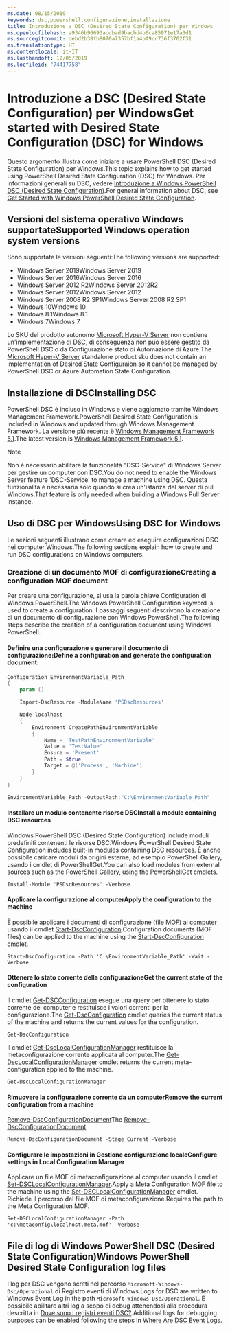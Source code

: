 ```yaml
---
ms.date: 08/15/2019
keywords: dsc,powershell,configurazione,installazione
title: Introduzione a DSC (Desired State Configuration) per Windows
ms.openlocfilehash: a9346b96693acdbad9bacbd4b6ca85971e17a3d1
ms.sourcegitcommit: debd2b38fb8070a7357bf1a4bf9cc736f3702f31
ms.translationtype: HT
ms.contentlocale: it-IT
ms.lasthandoff: 12/05/2019
ms.locfileid: "74417758"
---
```

# <a name="get-started-with-desired-state-configuration-dsc-for-windows"></a><span data-ttu-id="b17c2-103">Introduzione a DSC (Desired State Configuration) per Windows</span><span class="sxs-lookup"><span data-stu-id="b17c2-103">Get started with Desired State Configuration (DSC) for Windows</span></span>

<span data-ttu-id="b17c2-104">Questo argomento illustra come iniziare a usare PowerShell DSC (Desired State Configuration) per Windows.</span><span class="sxs-lookup"><span data-stu-id="b17c2-104">This topic explains how to get started using PowerShell Desired State Configuration (DSC) for Windows.</span></span>
<span data-ttu-id="b17c2-105">Per informazioni generali su DSC, vedere [Introduzione a Windows PowerShell DSC (Desired State Configuration)](../overview/overview.md).</span><span class="sxs-lookup"><span data-stu-id="b17c2-105">For general information about DSC, see [Get Started with Windows PowerShell Desired State Configuration](../overview/overview.md).</span></span>

## <a name="supported-windows-operation-system-versions"></a><span data-ttu-id="b17c2-106">Versioni del sistema operativo Windows supportate</span><span class="sxs-lookup"><span data-stu-id="b17c2-106">Supported Windows operation system versions</span></span>

<span data-ttu-id="b17c2-107">Sono supportate le versioni seguenti:</span><span class="sxs-lookup"><span data-stu-id="b17c2-107">The following versions are supported:</span></span>

- <span data-ttu-id="b17c2-108">Windows Server 2019</span><span class="sxs-lookup"><span data-stu-id="b17c2-108">Windows Server 2019</span></span>
- <span data-ttu-id="b17c2-109">Windows Server 2016</span><span class="sxs-lookup"><span data-stu-id="b17c2-109">Windows Server 2016</span></span>
- <span data-ttu-id="b17c2-110">Windows Server 2012 R2</span><span class="sxs-lookup"><span data-stu-id="b17c2-110">Windows Server 2012R2</span></span>
- <span data-ttu-id="b17c2-111">Windows Server 2012</span><span class="sxs-lookup"><span data-stu-id="b17c2-111">Windows Server 2012</span></span>
- <span data-ttu-id="b17c2-112">Windows Server 2008 R2 SP1</span><span class="sxs-lookup"><span data-stu-id="b17c2-112">Windows Server 2008 R2 SP1</span></span>
- <span data-ttu-id="b17c2-113">Windows 10</span><span class="sxs-lookup"><span data-stu-id="b17c2-113">Windows 10</span></span>
- <span data-ttu-id="b17c2-114">Windows 8.1</span><span class="sxs-lookup"><span data-stu-id="b17c2-114">Windows 8.1</span></span>
- <span data-ttu-id="b17c2-115">Windows 7</span><span class="sxs-lookup"><span data-stu-id="b17c2-115">Windows 7</span></span>

<span data-ttu-id="b17c2-116">Lo SKU del prodotto autonomo [Microsoft Hyper-V Server](/windows-server/virtualization/hyper-v/hyper-v-server-2016) non contiene un'implementazione di DSC, di conseguenza non può essere gestito da PowerShell DSC o da Configurazione stato di Automazione di Azure.</span><span class="sxs-lookup"><span data-stu-id="b17c2-116">The [Microsoft Hyper-V Server](/windows-server/virtualization/hyper-v/hyper-v-server-2016) standalone product sku does not contain an implementation of Desired State Configuraion so it cannot be managed by PowerShell DSC or Azure Automation State Configuration.</span></span>

## <a name="installing-dsc"></a><span data-ttu-id="b17c2-117">Installazione di DSC</span><span class="sxs-lookup"><span data-stu-id="b17c2-117">Installing DSC</span></span>

<span data-ttu-id="b17c2-118">PowerShell DSC è incluso in Windows e viene aggiornato tramite Windows Management Framework.</span><span class="sxs-lookup"><span data-stu-id="b17c2-118">PowerShell Desired State Configuration is included in Windows and updated through Windows Management Framework.</span></span>
<span data-ttu-id="b17c2-119">La versione più recente è [Windows Management Framework 5.1](https://www.microsoft.com/en-us/download/details.aspx?id=54616).</span><span class="sxs-lookup"><span data-stu-id="b17c2-119">The latest version is [Windows Management Framework 5.1](https://www.microsoft.com/en-us/download/details.aspx?id=54616).</span></span>

> [!NOTE]
> <span data-ttu-id="b17c2-120">Non è necessario abilitare la funzionalità "DSC-Service" di Windows Server per gestire un computer con DSC.</span><span class="sxs-lookup"><span data-stu-id="b17c2-120">You do not need to enable the Windows Server feature 'DSC-Service' to manage a machine using DSC.</span></span>
> <span data-ttu-id="b17c2-121">Questa funzionalità è necessaria solo quando si crea un'istanza del server di pull Windows.</span><span class="sxs-lookup"><span data-stu-id="b17c2-121">That feature is only needed when building a Windows Pull Server instance.</span></span>

## <a name="using-dsc-for-windows"></a><span data-ttu-id="b17c2-122">Uso di DSC per Windows</span><span class="sxs-lookup"><span data-stu-id="b17c2-122">Using DSC for Windows</span></span>

<span data-ttu-id="b17c2-123">Le sezioni seguenti illustrano come creare ed eseguire configurazioni DSC nei computer Windows.</span><span class="sxs-lookup"><span data-stu-id="b17c2-123">The following sections explain how to create and run DSC configurations on Windows computers.</span></span>

### <a name="creating-a-configuration-mof-document"></a><span data-ttu-id="b17c2-124">Creazione di un documento MOF di configurazione</span><span class="sxs-lookup"><span data-stu-id="b17c2-124">Creating a configuration MOF document</span></span>

<span data-ttu-id="b17c2-125">Per creare una configurazione, si usa la parola chiave Configuration di Windows PowerShell.</span><span class="sxs-lookup"><span data-stu-id="b17c2-125">The Windows PowerShell Configuration keyword is used to create a configuration.</span></span>
<span data-ttu-id="b17c2-126">I passaggi seguenti descrivono la creazione di un documento di configurazione con Windows PowerShell.</span><span class="sxs-lookup"><span data-stu-id="b17c2-126">The following steps describe the creation of a configuration document using Windows PowerShell.</span></span>

#### <a name="define-a-configuration-and-generate-the-configuration-document"></a><span data-ttu-id="b17c2-127">Definire una configurazione e generare il documento di configurazione:</span><span class="sxs-lookup"><span data-stu-id="b17c2-127">Define a configuration and generate the configuration document:</span></span>

```powershell
Configuration EnvironmentVariable_Path
{
    param ()

    Import-DscResource -ModuleName 'PSDscResources'

    Node localhost
    {
        Environment CreatePathEnvironmentVariable
        {
            Name = 'TestPathEnvironmentVariable'
            Value = 'TestValue'
            Ensure = 'Present'
            Path = $true
            Target = @('Process', 'Machine')
        }
    }
}

EnvironmentVariable_Path -OutputPath:"C:\EnvironmentVariable_Path"
```
#### <a name="install-a-module-containing-dsc-resources"></a><span data-ttu-id="b17c2-128">Installare un modulo contenente risorse DSC</span><span class="sxs-lookup"><span data-stu-id="b17c2-128">Install a module containing DSC resources</span></span>

<span data-ttu-id="b17c2-129">Windows PowerShell DSC (Desired State Configuration) include moduli predefiniti contenenti le risorse DSC.</span><span class="sxs-lookup"><span data-stu-id="b17c2-129">Windows PowerShell Desired State Configuration includes built-in modules containing DSC resources.</span></span>
<span data-ttu-id="b17c2-130">È anche possibile caricare moduli da origini esterne, ad esempio PowerShell Gallery, usando i cmdlet di PowerShellGet.</span><span class="sxs-lookup"><span data-stu-id="b17c2-130">You can also load modules from external sources such as the PowerShell Gallery, using the PowerShellGet cmdlets.</span></span>

`Install-Module 'PSDscResources' -Verbose`

#### <a name="apply-the-configuration-to-the-machine"></a><span data-ttu-id="b17c2-131">Applicare la configurazione al computer</span><span class="sxs-lookup"><span data-stu-id="b17c2-131">Apply the configuration to the machine</span></span>

<span data-ttu-id="b17c2-132">È possibile applicare i documenti di configurazione (file MOF) al computer usando il cmdlet [Start-DscConfiguration](/powershell/module/psdesiredstateconfiguration/start-dscconfiguration).</span><span class="sxs-lookup"><span data-stu-id="b17c2-132">Configuration documents (MOF files) can be applied to the machine using the [Start-DscConfiguration](/powershell/module/psdesiredstateconfiguration/start-dscconfiguration) cmdlet.</span></span>

`Start-DscConfiguration -Path 'C:\EnvironmentVariable_Path' -Wait -Verbose`

#### <a name="get-the-current-state-of-the-configuration"></a><span data-ttu-id="b17c2-133">Ottenere lo stato corrente della configurazione</span><span class="sxs-lookup"><span data-stu-id="b17c2-133">Get the current state of the configuration</span></span>

<span data-ttu-id="b17c2-134">Il cmdlet [Get-DSCConfiguration](/powershell/module/psdesiredstateconfiguration/get-dscconfiguration) esegue una query per ottenere lo stato corrente del computer e restituisce i valori correnti per la configurazione.</span><span class="sxs-lookup"><span data-stu-id="b17c2-134">The [Get-DscConfiguration](/powershell/module/psdesiredstateconfiguration/get-dscconfiguration) cmdlet queries the current status of the machine and returns the current values for the configuration.</span></span>

`Get-DscConfiguration`

<span data-ttu-id="b17c2-135">Il cmdlet [Get-DscLocalConfigurationManager](/powershell/module/psdesiredstateconfiguration/get-dscLocalConfigurationManager) restituisce la metaconfigurazione corrente applicata al computer.</span><span class="sxs-lookup"><span data-stu-id="b17c2-135">The [Get-DscLocalConfigurationManager](/powershell/module/psdesiredstateconfiguration/get-dscLocalConfigurationManager) cmdlet returns the current meta-configuration applied to the machine.</span></span>

`Get-DscLocalConfigurationManager`

#### <a name="remove-the-current-configuration-from-a-machine"></a><span data-ttu-id="b17c2-136">Rimuovere la configurazione corrente da un computer</span><span class="sxs-lookup"><span data-stu-id="b17c2-136">Remove the current configuration from a machine</span></span>

<span data-ttu-id="b17c2-137">[Remove-DscConfigurationDocument](/powershell/module/psdesiredstateconfiguration/remove-dscconfigurationdocument)</span><span class="sxs-lookup"><span data-stu-id="b17c2-137">The [Remove-DscConfigurationDocument](/powershell/module/psdesiredstateconfiguration/remove-dscconfigurationdocument)</span></span>

`Remove-DscConfigurationDocument -Stage Current -Verbose`

#### <a name="configure-settings-in-local-configuration-manager"></a><span data-ttu-id="b17c2-138">Configurare le impostazioni in Gestione configurazione locale</span><span class="sxs-lookup"><span data-stu-id="b17c2-138">Configure settings in Local Configuration Manager</span></span>

<span data-ttu-id="b17c2-139">Applicare un file MOF di metaconfigurazione al computer usando il cmdlet [Set-DSCLocalConfigurationManager](/powershell/module/PSDesiredStateConfiguration/Set-DscLocalConfigurationManager).</span><span class="sxs-lookup"><span data-stu-id="b17c2-139">Apply a Meta Configuration MOF file to the machine using the [Set-DSCLocalConfigurationManager](/powershell/module/PSDesiredStateConfiguration/Set-DscLocalConfigurationManager) cmdlet.</span></span>
<span data-ttu-id="b17c2-140">Richiede il percorso del file MOF di metaconfigurazione.</span><span class="sxs-lookup"><span data-stu-id="b17c2-140">Requires the path to the Meta Configuration MOF.</span></span>

`Set-DSCLocalConfigurationManager -Path 'c:\metaconfig\localhost.meta.mof' -Verbose`

## <a name="windows-powershell-desired-state-configuration-log-files"></a><span data-ttu-id="b17c2-141">File di log di Windows PowerShell DSC (Desired State Configuration)</span><span class="sxs-lookup"><span data-stu-id="b17c2-141">Windows PowerShell Desired State Configuration log files</span></span>

<span data-ttu-id="b17c2-142">I log per DSC vengono scritti nel percorso `Microsoft-Windows-Dsc/Operational` di Registro eventi di Windows.</span><span class="sxs-lookup"><span data-stu-id="b17c2-142">Logs for DSC are written to Windows Event Log in the path `Microsoft-Windows-Dsc/Operational`.</span></span>
<span data-ttu-id="b17c2-143">È possibile abilitare altri log a scopo di debug attenendosi alla procedura descritta in [Dove sono i registri eventi DSC?](/powershell/scripting/dsc/troubleshooting/troubleshooting#where-are-dsc-event-logs).</span><span class="sxs-lookup"><span data-stu-id="b17c2-143">Additional logs for debugging purposes can be enabled following the steps in [Where Are DSC Event Logs](/powershell/scripting/dsc/troubleshooting/troubleshooting#where-are-dsc-event-logs).</span></span>
